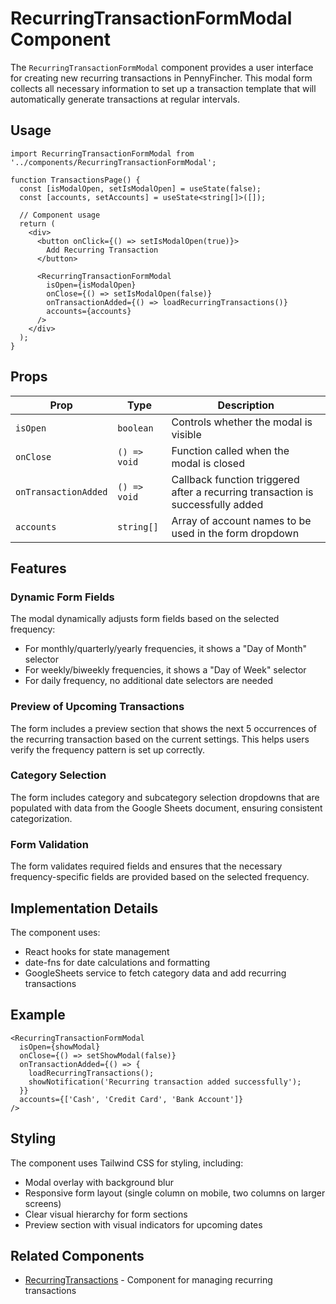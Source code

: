 # RecurringTransactionFormModal Component

The `RecurringTransactionFormModal` component provides a user interface for creating new recurring transactions in PennyFincher. This modal form collects all necessary information to set up a transaction template that will automatically generate transactions at regular intervals.

## Usage

```tsx
import RecurringTransactionFormModal from '../components/RecurringTransactionFormModal';

function TransactionsPage() {
  const [isModalOpen, setIsModalOpen] = useState(false);
  const [accounts, setAccounts] = useState<string[]>([]);
  
  // Component usage
  return (
    <div>
      <button onClick={() => setIsModalOpen(true)}>
        Add Recurring Transaction
      </button>
      
      <RecurringTransactionFormModal
        isOpen={isModalOpen}
        onClose={() => setIsModalOpen(false)}
        onTransactionAdded={() => loadRecurringTransactions()}
        accounts={accounts}
      />
    </div>
  );
}
```

## Props

| Prop | Type | Description |
|------|------|-------------|
| `isOpen` | `boolean` | Controls whether the modal is visible |
| `onClose` | `() => void` | Function called when the modal is closed |
| `onTransactionAdded` | `() => void` | Callback function triggered after a recurring transaction is successfully added |
| `accounts` | `string[]` | Array of account names to be used in the form dropdown |

## Features

### Dynamic Form Fields

The modal dynamically adjusts form fields based on the selected frequency:
- For monthly/quarterly/yearly frequencies, it shows a "Day of Month" selector
- For weekly/biweekly frequencies, it shows a "Day of Week" selector
- For daily frequency, no additional date selectors are needed

### Preview of Upcoming Transactions

The form includes a preview section that shows the next 5 occurrences of the recurring transaction based on the current settings. This helps users verify the frequency pattern is set up correctly.

### Category Selection

The form includes category and subcategory selection dropdowns that are populated with data from the Google Sheets document, ensuring consistent categorization.

### Form Validation

The form validates required fields and ensures that the necessary frequency-specific fields are provided based on the selected frequency.

## Implementation Details

The component uses:
- React hooks for state management
- date-fns for date calculations and formatting
- GoogleSheets service to fetch category data and add recurring transactions

## Example

```tsx
<RecurringTransactionFormModal
  isOpen={showModal}
  onClose={() => setShowModal(false)}
  onTransactionAdded={() => {
    loadRecurringTransactions();
    showNotification('Recurring transaction added successfully');
  }}
  accounts={['Cash', 'Credit Card', 'Bank Account']}
/>
```

## Styling

The component uses Tailwind CSS for styling, including:
- Modal overlay with background blur
- Responsive form layout (single column on mobile, two columns on larger screens)
- Clear visual hierarchy for form sections
- Preview section with visual indicators for upcoming dates

## Related Components

- [RecurringTransactions](./RecurringTransactions.md) - Component for managing recurring transactions